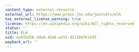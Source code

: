 ```yaml
---
content_type: external-resource
external_url: https://www.press.jhu.edu/journals/elh
has_external_license_warning: true
license: https://en.wikipedia.org/wiki/All_rights_reserved
status: ''
title: ELH
uid: aa932d56-3dad-45a0-a151-d21104761435
wayback_url: ''
---
```

